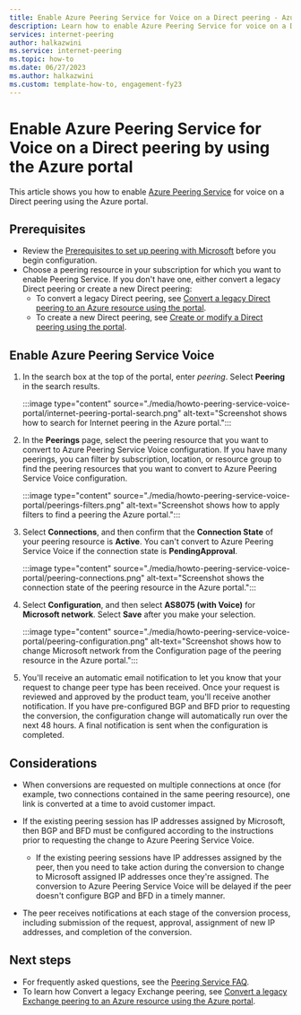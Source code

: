 ```yaml
---
title: Enable Azure Peering Service for Voice on a Direct peering - Azure portal
description: Learn how to enable Azure Peering Service for voice on a Direct peering using the Azure portal.
services: internet-peering
author: halkazwini
ms.service: internet-peering
ms.topic: how-to
ms.date: 06/27/2023
ms.author: halkazwini
ms.custom: template-how-to, engagement-fy23
---
```


# Enable Azure Peering Service for Voice on a Direct peering by using the Azure portal

This article shows you how to enable [Azure Peering Service](../peering-service/about.md) for voice on a Direct peering using the Azure portal.

## Prerequisites

- Review the [Prerequisites to set up peering with Microsoft](prerequisites.md) before you begin configuration.
- Choose a peering resource in your subscription for which you want to enable Peering Service. If you don't have one, either convert a legacy Direct peering or create a new Direct peering:
    - To convert a legacy Direct peering, see [Convert a legacy Direct peering to an Azure resource using the portal](howto-legacy-direct-portal.md).
    - To create a new Direct peering, see [Create or modify a Direct peering using the portal](howto-direct-portal.md).

## Enable Azure Peering Service Voice

1. In the search box at the top of the portal, enter *peering*. Select **Peering** in the search results.

    :::image type="content" source="./media/howto-peering-service-voice-portal/internet-peering-portal-search.png" alt-text="Screenshot shows how to search for Internet peering in the Azure portal.":::

1. In the **Peerings** page, select the peering resource that you want to convert to Azure Peering Service Voice configuration. If you have many peerings, you can filter by subscription, location, or resource group to find the peering resources that you want to convert to Azure Peering Service Voice configuration.

    :::image type="content" source="./media/howto-peering-service-voice-portal/peerings-filters.png" alt-text="Screenshot shows how to apply filters to find a peering the Azure portal.":::

1. Select **Connections**, and then confirm that the **Connection State** of your peering resource is **Active**. You can't convert to Azure Peering Service Voice if the connection state is **PendingApproval**.

    :::image type="content" source="./media/howto-peering-service-voice-portal/peering-connections.png" alt-text="Screenshot shows the connection state of the peering resource in the Azure portal.":::

1. Select **Configuration**, and then select **AS8075 (with Voice)** for **Microsoft network**. Select **Save** after you make your selection.

    :::image type="content" source="./media/howto-peering-service-voice-portal/peering-configuration.png" alt-text="Screenshot shows how to change Microsoft network from the Configuration page of the peering resource in the Azure portal.":::

1. You'll receive an automatic email notification to let you know that your request to change peer type has been received. Once your request is reviewed and approved by the product team, you'll receive another notification. If you have pre-configured BGP and BFD prior to requesting the conversion, the configuration change will automatically run over the next 48 hours. A final notification is sent when the configuration is completed.  

## Considerations

- When conversions are requested on multiple connections at once (for example, two connections contained in the same peering resource), one link is converted at a time to avoid customer impact. 

- If the existing peering session has IP addresses assigned by Microsoft, then BGP and BFD must be configured according to the instructions prior to requesting the change to Azure Peering Service Voice. 

    - If the existing peering sessions have IP addresses assigned by the peer, then you need to take action during the conversion to change to Microsoft assigned IP addresses once they're assigned. The conversion to Azure Peering Service Voice will be delayed if the peer doesn't configure BGP and BFD in a timely manner.

- The peer receives notifications at each stage of the conversion process, including submission of the request, approval, assignment of new IP addresses, and completion of the conversion.

## Next steps

- For frequently asked questions, see the [Peering Service FAQ](faqs.md#peering-service).
- To learn how Convert a legacy Exchange peering, see [Convert a legacy Exchange peering to an Azure resource using the Azure portal](howto-legacy-exchange-portal.md).